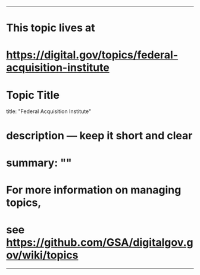 
---
# This topic lives at
# https://digital.gov/topics/federal-acquisition-institute

# Topic Title
title: "Federal Acquisition Institute"

# description — keep it short and clear
# summary: ""


# For more information on managing topics,
# see https://github.com/GSA/digitalgov.gov/wiki/topics
---